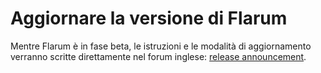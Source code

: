 # Aggiornare la versione di Flarum

Mentre Flarum è in fase beta, le istruzioni e le modalità di aggiornamento verranno scritte direttamente nel forum inglese: [release announcement](https://discuss.flarum.org/t/blog?sort=newest).